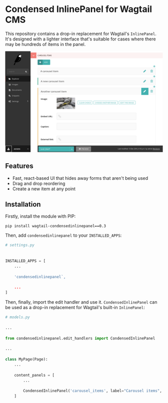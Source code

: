 # Condensed InlinePanel for Wagtail CMS

This repository contains a drop-in replacement for Wagtail's ``InlinePanel``.
It's designed with a lighter interface that's suitable for cases where there
may be hundreds of items in the panel.

![Screenshot](screenshot.png)

## Features

 - Fast, react-based UI that hides away forms that aren't being used
 - Drag and drop reordering
 - Create a new item at any point

## Installation

Firstly, install the module with PIP:

```shell
pip install wagtail-condensedinlinepanel==0.3
```

Then, add ``condensedinlinepanel`` to your ``INSTALLED_APPS``:

```python
# settings.py


INSTALLED_APPS = [
    ...

    'condensedinlinepanel`,

    ...
]
```

Then, finally, import the edit handler and use it. ``CondensedInlinePanel`` can be used as a drop-in replacement for Wagtail's built-in ``InlinePanel``:

```python
# models.py

...

from condensedinlinepanel.edit_handlers import CondensedInlinePanel

...

class MyPage(Page):
    ...

    content_panels = [
        ...

        CondensedInlinePanel('carousel_items', label="Carousel items", card_header_from_field="title"),
    ]

